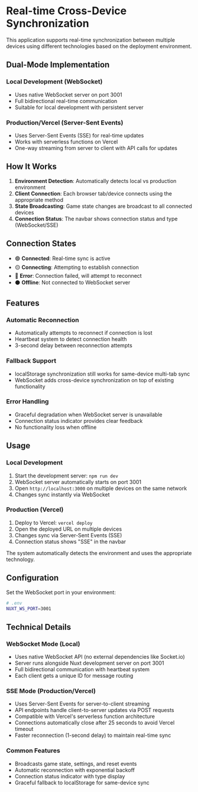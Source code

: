 # Real-time Cross-Device Synchronization

This application supports real-time synchronization between multiple devices using different technologies based on the deployment environment.

## Dual-Mode Implementation

### Local Development (WebSocket)
- Uses native WebSocket server on port 3001
- Full bidirectional real-time communication
- Suitable for local development with persistent server

### Production/Vercel (Server-Sent Events)
- Uses Server-Sent Events (SSE) for real-time updates
- Works with serverless functions on Vercel
- One-way streaming from server to client with API calls for updates

## How It Works

1. **Environment Detection**: Automatically detects local vs production environment
2. **Client Connection**: Each browser tab/device connects using the appropriate method
3. **State Broadcasting**: Game state changes are broadcast to all connected devices
4. **Connection Status**: The navbar shows connection status and type (WebSocket/SSE)

## Connection States

- 🟢 **Connected**: Real-time sync is active
- 🟡 **Connecting**: Attempting to establish connection
- 🔴 **Error**: Connection failed, will attempt to reconnect
- ⚫ **Offline**: Not connected to WebSocket server

## Features

### Automatic Reconnection
- Automatically attempts to reconnect if connection is lost
- Heartbeat system to detect connection health
- 3-second delay between reconnection attempts

### Fallback Support
- localStorage synchronization still works for same-device multi-tab sync
- WebSocket adds cross-device synchronization on top of existing functionality

### Error Handling
- Graceful degradation when WebSocket server is unavailable
- Connection status indicator provides clear feedback
- No functionality loss when offline

## Usage

### Local Development
1. Start the development server: `npm run dev`
2. WebSocket server automatically starts on port 3001
3. Open `http://localhost:3000` on multiple devices on the same network
4. Changes sync instantly via WebSocket

### Production (Vercel)
1. Deploy to Vercel: `vercel deploy`
2. Open the deployed URL on multiple devices
3. Changes sync via Server-Sent Events (SSE)
4. Connection status shows "SSE" in the navbar

The system automatically detects the environment and uses the appropriate technology.

## Configuration

Set the WebSocket port in your environment:

```bash
# .env
NUXT_WS_PORT=3001
```

## Technical Details

### WebSocket Mode (Local)
- Uses native WebSocket API (no external dependencies like Socket.io)
- Server runs alongside Nuxt development server on port 3001
- Full bidirectional communication with heartbeat system
- Each client gets a unique ID for message routing

### SSE Mode (Production/Vercel)
- Uses Server-Sent Events for server-to-client streaming
- API endpoints handle client-to-server updates via POST requests
- Compatible with Vercel's serverless function architecture
- Connections automatically close after 25 seconds to avoid Vercel timeout
- Faster reconnection (1-second delay) to maintain real-time sync

### Common Features
- Broadcasts game state, settings, and reset events
- Automatic reconnection with exponential backoff
- Connection status indicator with type display
- Graceful fallback to localStorage for same-device sync